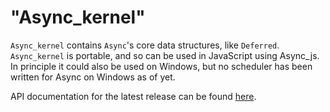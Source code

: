 "Async_kernel"
==============

`Async_kernel` contains `Async`'s core data structures, like `Deferred`.
`Async_kernel` is portable, and so can be used in JavaScript using Async_js. In
principle it could also be used on Windows, but no scheduler has been written
for Async on Windows as of yet.

API documentation for the latest release can be found
[here](https://ocaml.janestreet.com/ocaml-core/latest/doc/async/index.html).
